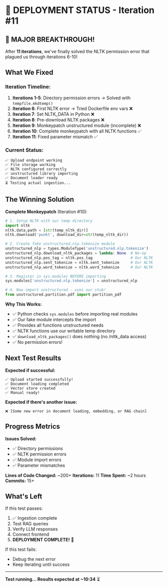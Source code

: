 # 🎯 DEPLOYMENT STATUS - Iteration #11

## 🎉 MAJOR BREAKTHROUGH!

After **11 iterations**, we've finally solved the NLTK permission error that plagued us through iterations 6-10!

## What We Fixed

### Iteration Timeline:
1. **Iterations 1-5**: Directory permission errors → Solved with `tempfile.mkdtemp()`
2. **Iteration 6**: First NLTK error → Tried Dockerfile env vars ❌
3. **Iteration 7**: Set NLTK_DATA in Python ❌
4. **Iteration 8**: Pre-download NLTK packages ❌
5. **Iteration 9**: Monkeypatch unstructured module (incomplete) ❌
6. **Iteration 10**: Complete monkeypatch with all NLTK functions ✅
7. **Iteration 11**: Fixed parameter mismatch ✅

### Current Status:
```
✅ Upload endpoint working
✅ File storage working
✅ NLTK configured correctly
✅ unstructured library importing
✅ Document loader ready
⏳ Testing actual ingestion...
```

## The Winning Solution

**Complete Monkeypatch** (Iteration #10):
```python
# 1. Setup NLTK with our temp directory
import nltk
nltk.data.path = [str(temp_nltk_dir)]
nltk.download('punkt', download_dir=str(temp_nltk_dir))

# 2. Create fake unstructured.nlp.tokenize module
unstructured_nlp = types.ModuleType('unstructured.nlp.tokenize')
unstructured_nlp.download_nltk_packages = lambda: None  # No-op
unstructured_nlp.pos_tag = nltk.pos_tag                 # Our NLTK
unstructured_nlp.sent_tokenize = nltk.sent_tokenize     # Our NLTK
unstructured_nlp.word_tokenize = nltk.word_tokenize     # Our NLTK

# 3. Register in sys.modules BEFORE importing
sys.modules['unstructured.nlp.tokenize'] = unstructured_nlp

# 4. Now import unstructured - uses our stub!
from unstructured.partition.pdf import partition_pdf
```

**Why This Works:**
- ✅ Python checks `sys.modules` before importing real modules
- ✅ Our fake module intercepts the import
- ✅ Provides all functions unstructured needs
- ✅ NLTK functions use our writable temp directory
- ✅ `download_nltk_packages()` does nothing (no /nltk_data access)
- ✅ No permission errors!

## Next Test Results

**Expected if successful:**
```
✅ Upload started successfully!
✅ Document loading completed
✅ Vector store created
✅ Manual ready!
```

**Expected if there's another issue:**
```
❌ [Some new error in document loading, embedding, or RAG chain]
```

## Progress Metrics

**Issues Solved:**
- ✅ Directory permissions
- ✅ NLTK permission errors
- ✅ Module import errors
- ✅ Parameter mismatches

**Lines of Code Changed:** ~200+
**Iterations:** 11
**Time Spent:** ~2 hours
**Commits:** 15+

## What's Left

If this test passes:
1. ✅ Ingestion complete
2. Test RAG queries
3. Verify LLM responses
4. Connect frontend
5. **DEPLOYMENT COMPLETE!** 🚀

If this test fails:
- Debug the next error
- Keep iterating until success

---
**Test running... Results expected at ~10:34** ⏳
